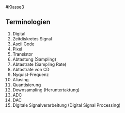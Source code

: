 #Klasse3

## Terminologien

1. Digital
2. Zeitdiskretes Signal
3. Ascii Code
4. Pixel
5. Transistor
6. Abtastung (Sampling)
7. Abtastrate (Sampling Rate)
8. Abtastrate  von CD
9. Nyquist-Frequenz
10. Aliasing
11. Quantisierung
12. Downsampling (Heruntertaktung)
13. ADC
14. DAC
15. Digitale Signalverarbeitung (Digital Signal Processing)
